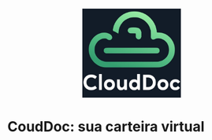 <p align = "center">
  <img src = "docs/logo.jpeg" width = "200">
</p>

<h1>CoudDoc: sua carteira virtual</h1>
